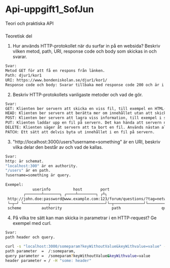 # Api-uppgift1_SofJun

Teori och praktiska API

#####
Teoretisk del

1. Hur används HTTP-protokollet när du surfar in på en websida? Beskriv vilken metod, path, URI, response code och body som skickas in och svarar. 
```sh
Svar:
Metod GET för att få en respons från länken.  
Path: djur1/kor1
URI: https://www.bondeniskolan.se/djur1/kor1/
Response code och body: Svarar tillbaka med response code 200 och är i html. 
```
    
2. Beskriv HTTP-protokollets vanligaste metoder och vad de gör.
```sh
Svar:
GET: Klienten ber servern att skicka en viss fil, till exempel en HTML-sida eller en bild. Detta är det vanligaste HTTP-kommandot.
HEAD: Klienten ber servern att berätta mer om innehållet utan att skicka över det.
POST: Klienten ber servern att lagra viss information, till exempel i samband med uppladdning av fil eller då ett formulär skickas.
PUT: Klienten laddar upp en fil på servern. Det kan hända att servern nekar förfrågan.
DELETE: Klienten säger åt servern att ta bort en fil. Används nästan aldrig.
PATCH: Ett sätt att delvis byta ut innehållet i en fil på servern.
```
    
3. "http://localhost:3000/users?username=something" är en URI, beskriv vilka delar den består av och vad de kallas.
```sh
Svar:
http: är schemat.
"localhost:300" är en authority.
"/users" är en path.
?username=something är query.
     
Exempel:
            userinfo          host        port
        ┌───────┴───────┐ ┌────┴────────┐ ┌┴┐
 http://john.doe:password@www.example.com:123/forum/questions/?tag=networking&order=newest#top
 └─┬─┘ └───────────┬────────────────────────┘└─┬─────────────┘└────────┬──────────────────┘└┬─┘
 scheme         authority                      path                  query             fragment
```

 
4. På vilka tre sätt kan man skicka in parametrar i en HTTP-request? Ge exempel med curl.
```sh
Svar:
path header och query. 

curl -s "localhost:3000/someparam?keyWithoutValue&keyWithvalue=value" -H "some: header" | jq
path parameter  =  /:someparam,
query parameter =  /someparam?keyWithoutValue&keyWithvalue=value
header parameter = / -H "some: header"
```

